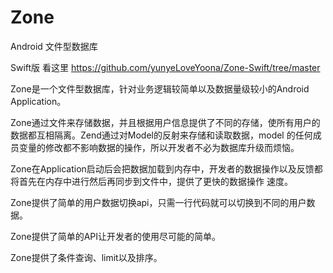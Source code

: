 # Zone
Android 文件型数据库

Swift版 看这里  https://github.com/yunyeLoveYoona/Zone-Swift/tree/master 

Zone是一个文件型数据库，针对业务逻辑较简单以及数据量级较小的Android Application。


Zone通过文件来存储数据，并且根据用户信息提供了不同的存储，使所有用户的数据都互相隔离。Zend通过对Model的反射来存储和读取数据，model
的任何成员变量的修改都不影响数据的操作，所以开发者不必为数据库升级而烦恼。

Zone在Application启动后会把数据加载到内存中，开发者的数据操作以及反馈都将首先在内存中进行然后再同步到文件中，提供了更快的数据操作
速度。

Zone提供了简单的用户数据切换api，只需一行代码就可以切换到不同的用户数据。

Zone提供了简单的API让开发者的使用尽可能的简单。

Zone提供了条件查询、limit以及排序。
